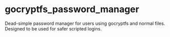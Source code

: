 # gocryptfs_password_manager
Dead-simple password manager for users using gocryptfs and normal files. Designed to be used for safer scripted logins.
